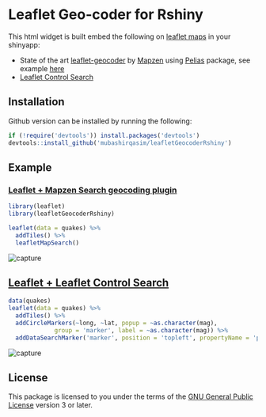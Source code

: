 # Leaflet Geo-coder for Rshiny
This html widget is built embed the following on [leaflet maps](http://leafletjs.com/) in your shinyapp:
* State of the art [leaflet-geocoder](https://github.com/mapzen/leaflet-geocoder) by [Mapzen](https://mapzen.com/) using [Pelias](http://pelias.io/) package, see example [here](https://mapzen.github.io/leaflet-geocoder/#6/-40.330/175.979)
* [Leaflet Control Search](https://github.com/stefanocudini/leaflet-search)

## Installation
Github version can be installed by running the following:

```r
if (!require('devtools')) install.packages('devtools')
devtools::install_github('mubashirqasim/leafletGeocoderRshiny')
```

## Example
### [Leaflet + Mapzen Search geocoding plugin](https://github.com/mapzen/leaflet-geocoder)

```r
library(leaflet)
library(leafletGeocoderRshiny)

leaflet(data = quakes) %>%
  addTiles() %>%
  leafletMapSearch()
```  

![capture](https://cloud.githubusercontent.com/assets/8086373/24949630/679cf568-1fc2-11e7-92fb-e66d3a2d7732.png)

## [Leaflet + Leaflet Control Search](https://github.com/stefanocudini/leaflet-search)

```r
data(quakes)
leaflet(data = quakes) %>%
  addTiles() %>%
  addCircleMarkers(~long, ~lat, popup = ~as.character(mag),
             group = 'marker', label = ~as.character(mag)) %>%
  addDataSearchMarker('marker', position = 'topleft', propertyName = 'popup')
```

![capture](https://cloud.githubusercontent.com/assets/8086373/24983519/9083dd74-203b-11e7-8c0a-42fea21f3e7e.png)

## License
This package is licensed to you under the terms of the [GNU General Public
License](http://www.gnu.org/licenses/gpl.html) version 3 or later.

